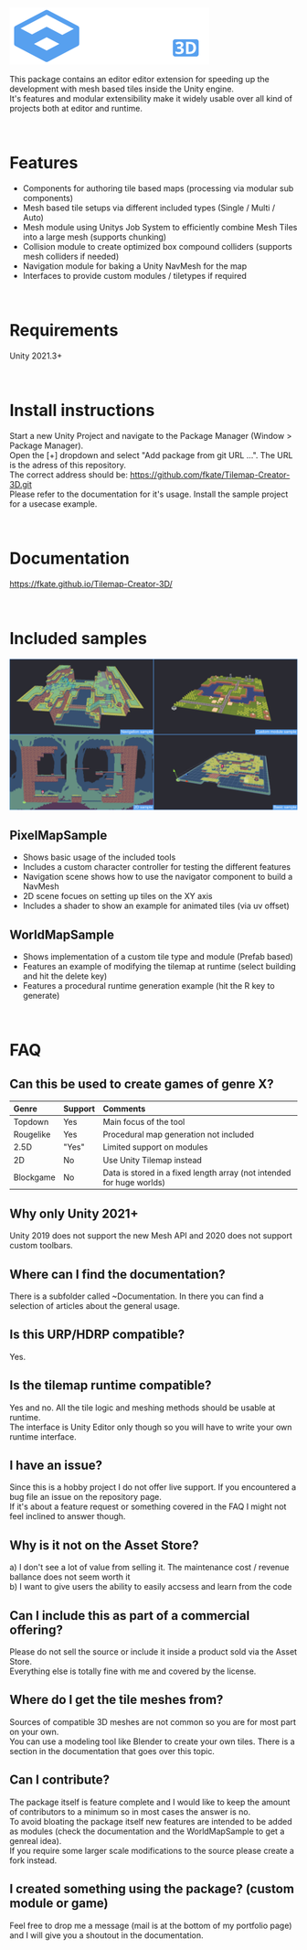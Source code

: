 ![Samples](Documentation~/docs/img/logo.png)

This package contains an editor editor extension for speeding up the development with mesh based tiles inside the Unity engine. <br>
It's features and modular extensibility make it widely usable over  all kind of projects both at editor and runtime. <br>

<br>

# Features
- Components for authoring tile based maps (processing via modular sub components)
- Mesh based tile setups via different included types (Single / Multi / Auto)
- Mesh module using Unitys Job System to efficiently combine Mesh Tiles into a large mesh (supports chunking)
- Collision module to create optimized box compound colliders (supports mesh colliders if needed)
- Navigation module for baking a Unity NavMesh for the map
- Interfaces to provide custom modules / tiletypes if required

<br>

# Requirements
Unity 2021.3+

<br>

# Install instructions
Start a new Unity Project and navigate to the Package Manager (Window > Package Manager). <br>
Open the [+] dropdown and select "Add package from git URL ...". The URL is the adress of this repository. <br>
The correct address should be: https://github.com/fkate/Tilemap-Creator-3D.git <br>
Please refer to the documentation for it's usage. Install the sample project for a usecase example.

<br>

# Documentation
https://fkate.github.io/Tilemap-Creator-3D/

<br>

# Included samples
![Samples](Documentation~/docs/img/samples.png)
## PixelMapSample
- Shows basic usage of the included tools
- Includes a custom character controller for testing the different features
- Navigation scene shows how to use the navigator component to build a NavMesh
- 2D scene focues on setting up tiles on the XY axis
- Includes a shader to show an example for animated tiles (via uv offset)

## WorldMapSample
- Shows implementation of a custom tile type and module (Prefab based)
- Features an example of modifying the tilemap at runtime (select building and hit the delete key)
- Features a procedural runtime generation example (hit the R key to generate)

<br>

# FAQ
## Can this be used to create games of genre X?
| Genre     | Support |  Comments                                                             |
|:----------|:--------|:----------------------------------------------------------------------|
| Topdown   | Yes     | Main focus of the tool                                                |
| Rougelike | Yes     | Procedural map generation not included                                |
| 2.5D      | "Yes"   |  Limited support on modules                                           |
| 2D        | No      | Use Unity Tilemap instead                                             |
| Blockgame | No      | Data is stored in a fixed length array (not intended for huge worlds) |

## Why only Unity 2021+
Unity 2019 does not support the new Mesh API and 2020 does not support custom toolbars.

## Where can I find the documentation?
There is a subfolder called ~Documentation. In there you can find a selection of articles about the general usage.

## Is this URP/HDRP compatible?
Yes.

## Is the tilemap runtime compatible?
Yes and no. All the tile logic and meshing methods should be usable at runtime.<br>
The interface is Unity Editor only though so you will have to write your own runtime interface.

## I have an issue?
Since this is a hobby project I do not offer live support. If you encountered a bug file an issue on the repository page. <br>
If it's about a feature request or something covered in the FAQ I might not feel inclined to answer though.

## Why is it not on the Asset Store?
a) I don't see a lot of value from selling it. The maintenance cost / revenue ballance does not seem worth it <br>
b) I want to give users the ability to easily accsess and learn from the code <br>

## Can I include this as part of a commercial offering?
Please do not sell the source or include it inside a product sold via the Asset Store. <br>
Everything else is totally fine with me and covered by the license.

## Where do I get the tile meshes from?
Sources of compatible 3D meshes are not common so you are for most part on your own. <br>
You can use a modeling tool like Blender to create your own tiles. There is a section in the documentation that goes over this topic.

## Can I contribute?
The package itself is feature complete and I would like to keep the amount of contributors to a minimum so in most cases the answer is no. <br>
To avoid bloating the package itself new features are intended to be added as modules (check the documentation and the WorldMapSample to get a genreal idea). <br>
If you require some larger scale modifications to the source please create a fork instead.

## I created something using the package? (custom module or game)
Feel free to drop me a message (mail is at the bottom of my portfolio page) and I will give you a shoutout in the documentation.
